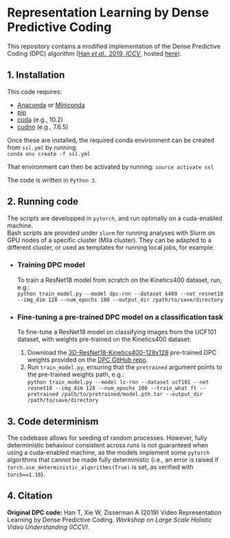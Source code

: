 # Representation Learning by Dense Predictive Coding

This repository contains a modified implementation of the Dense Predictive Coding (DPC) algorithm ([Han _et al._, 2019, _ICCV_](https://arxiv.org/abs/1909.04656), hosted [here](https://github.com/TengdaHan/DPC)).  


## 1. Installation

This code requires: 
- [Anaconda](https://www.anaconda.com/) or [Miniconda](https://conda.io/miniconda.html)
- [pip](https://pip.pypa.io/en/stable/)
- [cuda](https://developer.nvidia.com/cuda-toolkit-archive) (e.g., 10.2)
- [cudnn](https://developer.nvidia.com/rdp/cudnn-archive) (e.g., 7.6.5)

Once these are installed, the required conda environment can be created from `ssl.yml` by running:  
`conda env create -f ssl.yml`  

That environment can then be activated by running:
`source activate ssl`  

The code is written in `Python 3`. 


## 2. Running code

The scripts are developped in `pytorch`, and run optimally on a cuda-enabled machine.  
Bash scripts are provided under `slurm` for running analyses with Slurm on GPU nodes of a specific cluster (Mila cluster). They can be adapted to a different cluster, or used as templates for running local jobs, for example.  


- ### Training DPC model

    To train a ResNet18 model from scratch on the Kinetics400 dataset, run, e.g.:  
    `python train_model.py --model dpc-rnn --dataset k400 --net resnet18 --img_dim 128 --num_epochs 100 --output_dir /path/to/save/directory`

- ### Fine-tuning a pre-trained DPC model on a classification task

    To fine-tune a ResNet18 model on classifying images from the UCF101 dataset, with weights pre-trained on the Kinetics400 dataset:  
    1. Download the [3D-ResNet18-Kinetics400-128x128](https://drive.google.com/file/d/1jbMg2EAX8armIQA6_0YwfATh_h7rQz4u/view?usp=sharing) pre-trained DPC weights provided on the [DPC GitHub repo](https://github.com/TengdaHan/DPC).
    2. Run `train_model.py`, ensuring that the `pretrained` argument points to the pre-trained weights path, e.g.:  
    `python train_model.py --model lc-rnn --dataset ucf101 --net resnet18 --img_dim 128 --num_epochs 100 --train_what ft --pretrained /path/to/pretrained/model.pth.tar --output_dir /path/to/save/directory`


## 3. Code determinism

The codebase allows for seeding of random processes. However, fully deterministic behaviour consistent across runs is not guaranteed when using a cuda-enabled machine, as the models implement some `pytorch` algorithms that cannot be made fully deterministic (i.e., an error is raised if `torch.use_deterministic_algorithms(True)` is set, as verified with `torch==1.10`).


## 4. Citation

**Original DPC code:** Han T, Xie W, Zisserman A (2019) Video Representation Learning by Dense Predictive Coding. 
_Workshop on Large Scale Holistic Video Understanding (ICCV)_.

